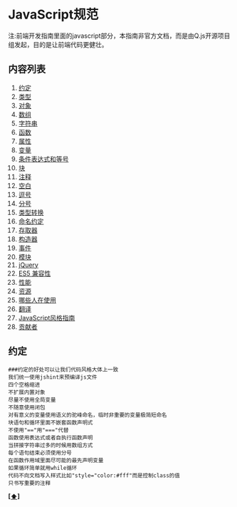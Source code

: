 # JavaScript规范 
注:前端开发指南里面的javascript部分，本指南非官方文档，而是由Q.js开源项目组发起，目的是让前端代码更健壮。
## <a name='TOC'>内容列表</a>
1. [约定](#promise)
1. [类型](#types)
1. [对象](#objects)
1. [数组](#arrays)
1. [字符串](#strings)
1. [函数](#functions)
1. [属性](#properties)
1. [变量](#variables)
1. [条件表达式和等号](#conditionals)
1. [块](#blocks)
1. [注释](#comments)
1. [空白](#whitespace)
1. [逗号](#commas)
1. [分号](#semicolons)
1. [类型转换](#type-coercion)
1. [命名约定](#naming-conventions)
1. [存取器](#accessors)
1. [构造器](#constructors)
1. [事件](#events)
1. [模块](#modules)
1. [jQuery](#jquery)
1. [ES5 兼容性](#es5)
1. [性能](#performance)
1. [资源](#resources)
1. [哪些人在使用](#in-the-wild)
1. [翻译](#translation)
1. [JavaScript风格指南](#guide-guide)
1. [贡献者](#contributors)

## <a name='promise'>约定</a>
	###约定的好处可以让我们代码风格大体上一致
	我们统一使用jshint来预编译js文件
	四个空格缩进
	不扩展内置对象
	尽量不使用全局变量
	不随意使用闭包
	对有意义的变量使用语义的驼峰命名，临时非重要的变量极简短命名
	块语句和循环里面不嵌套函数声明式
	不使用"=="用"==="代替
	函数使用表达式或者自执行函数声明
	当拼接字符串过多的时候用数组方式
	每个语句结束必须使用分号
	在函数作用域里面尽可能的最先声明变量
	如果循环简单就用while循环
	代码不向文档写入样式比如"style="color:#fff"而是控制class的值
	只书写重要的注释
**[[⬆]](#TOC)**
